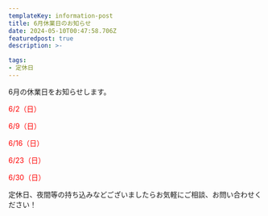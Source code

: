 ```yaml
---
templateKey: information-post
title: 6月休業日のお知らせ
date: 2024-05-10T00:47:58.706Z
featuredpost: true
description: >-

tags:
- 定休日
---
```


6月の休業日をお知らせします。

<span style="color: red;">6/2（日）</span>

<span style="color: red;">6/9（日）</span>

<span style="color: red;">6/16（日）</span>

<span style="color: red;">6/23（日）</span>

<span style="color: red;">6/30（日）</span>



定休日、夜間等の持ち込みなどございましたらお気軽にご相談、お問い合わせください！

